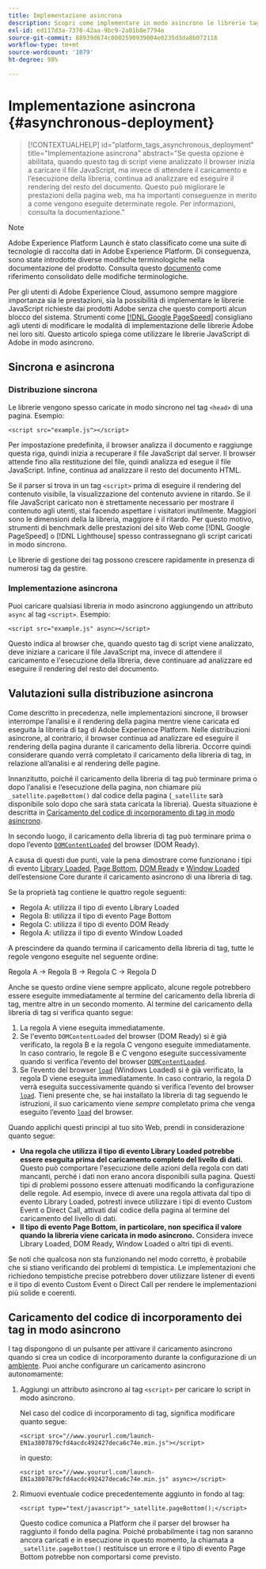 ```yaml
---
title: Implementazione asincrona
description: Scopri come implementare in modo asincrono le librerie tag di Adobe Experience Platform nel tuo sito web.
exl-id: ed117d3a-7370-42aa-9bc9-2a01b8e7794e
source-git-commit: 88939d674c0002590939004e0235d3da8b072118
workflow-type: tm+mt
source-wordcount: '1079'
ht-degree: 98%

---
```


# Implementazione asincrona {#asynchronous-deployment}

>[!CONTEXTUALHELP]
>id="platform_tags_asynchronous_deployment"
>title="Implementazione asincrona"
>abstract="Se questa opzione è abilitata, quando questo tag di script viene analizzato il browser inizia a caricare il file JavaScript, ma invece di attendere il caricamento e l’esecuzione della libreria, continua ad analizzare ed eseguire il rendering del resto del documento. Questo può migliorare le prestazioni della pagina web, ma ha importanti conseguenze in merito a come vengono eseguite determinate regole. Per informazioni, consulta la documentazione."

>[!NOTE]
>
>Adobe Experience Platform Launch è stato classificato come una suite di tecnologie di raccolta dati in Adobe Experience Platform. Di conseguenza, sono state introdotte diverse modifiche terminologiche nella documentazione del prodotto. Consulta questo [documento](../../term-updates.md) come riferimento consolidato delle modifiche terminologiche.

Per gli utenti di Adobe Experience Cloud, assumono sempre maggiore importanza sia le prestazioni, sia la possibilità di implementare le librerie JavaScript richieste dai prodotti Adobe senza che questo comporti alcun blocco del sistema. Strumenti come [[!DNL Google PageSpeed]](https://developers.google.com/speed/pagespeed/insights/) consigliano agli utenti di modificare le modalità di implementazione delle librerie Adobe nei loro siti. Questo articolo spiega come utilizzare le librerie JavaScript di Adobe in modo asincrono.

## Sincrona e asincrona

### Distribuzione sincrona

Le librerie vengono spesso caricate in modo sincrono nel tag `<head>` di una pagina. Esempio:

```markup
<script src="example.js"></script>
```

Per impostazione predefinita, il browser analizza il documento e raggiunge questa riga, quindi inizia a recuperare il file JavaScript dal server. Il browser attende fino alla restituzione del file, quindi analizza ed esegue il file JavaScript. Infine, continua ad analizzare il resto del documento HTML.

Se il parser si trova in un tag `<script>` prima di eseguire il rendering del contenuto visibile, la visualizzazione del contenuto avviene in ritardo. Se il file JavaScript caricato non è strettamente necessario per mostrare il contenuto agli utenti, stai facendo aspettare i visitatori inutilmente. Maggiori sono le dimensioni della la libreria, maggiore è il ritardo. Per questo motivo, strumenti di benchmark delle prestazioni del sito Web come [!DNL Google PageSpeed] o [!DNL Lighthouse] spesso contrassegnano gli script caricati in modo sincrono.

Le librerie di gestione dei tag possono crescere rapidamente in presenza di numerosi tag da gestire.

### Implementazione asincrona

Puoi caricare qualsiasi libreria in modo asincrono aggiungendo un attributo `async` al tag `<script>`. Esempio:

```markup
<script src="example.js" async></script>
```

Questo indica al browser che, quando questo tag di script viene analizzato, deve iniziare a caricare il file JavaScript ma, invece di attendere il caricamento e l&#39;esecuzione della libreria, deve continuare ad analizzare ed eseguire il rendering del resto del documento.

## Valutazioni sulla distribuzione asincrona

Come descritto in precedenza, nelle implementazioni sincrone, il browser interrompe l’analisi e il rendering della pagina mentre viene caricata ed eseguita la libreria di tag di Adobe Experience Platform. Nelle distribuzioni asincrone, al contrario, il browser continua ad analizzare ed eseguire il rendering della pagina durante il caricamento della libreria. Occorre quindi considerare quando verrà completato il caricamento della libreria di tag, in relazione all’analisi e al rendering delle pagine.

Innanzitutto, poiché il caricamento della libreria di tag può terminare prima o dopo l’analisi e l’esecuzione della pagina, non chiamare più `_satellite.pageBottom()` dal codice della pagina (`_satellite` sarà disponibile solo dopo che sarà stata caricata la libreria). Questa situazione è descritta in [Caricamento del codice di incorporamento di tag in modo asincrono](#loading-the-tags-embed-code-asynchronously).

In secondo luogo, il caricamento della libreria di tag può terminare prima o dopo l’evento [`DOMContentLoaded`](https://developer.mozilla.org/it-IT/docs/Web/Events/DOMContentLoaded) del browser (DOM Ready).

A causa di questi due punti, vale la pena dimostrare come funzionano i tipi di evento [Library Loaded](../../extensions/client/core/overview.md#library-loaded-page-top), [Page Bottom](../../extensions/client/core/overview.md#page-bottom), [DOM Ready](../../extensions/client/core/overview.md#page-bottom) e [Window Loaded](../../extensions/client/core/overview.md#window-loaded) dell’estensione Core durante il caricamento asincrono di una libreria di tag.

Se la proprietà tag contiene le quattro regole seguenti:

* Regola A: utilizza il tipo di evento Library Loaded
* Regola B: utilizza il tipo di evento Page Bottom
* Regola C: utilizza il tipo di evento DOM Ready
* Regola A: utilizza il tipo di evento Window Loaded

A prescindere da quando termina il caricamento della libreria di tag, tutte le regole vengono eseguite nel seguente ordine:

Regola A → Regola B → Regola C → Regola D

Anche se questo ordine viene sempre applicato, alcune regole potrebbero essere eseguite immediatamente al termine del caricamento della libreria di tag, mentre altre in un secondo momento. Al termine del caricamento della libreria di tag si verifica quanto segue:

1. La regola A viene eseguita immediatamente.
1. Se l&#39;evento `DOMContentLoaded` del browser (DOM Ready) si è già verificato, la regola B e la regola C vengono eseguite immediatamente. In caso contrario, le regole B e C vengono eseguite successivamente quando si verifica l’evento del browser [`DOMContentLoaded`](https://developer.mozilla.org/it-IT/docs/Web/Events/DOMContentLoaded).
1. Se l’evento del browser [`load`](https://developer.mozilla.org/it-IT/docs/Web/Events/load) (Windows Loaded) si è già verificato, la regola D viene eseguita immediatamente. In caso contrario, la regola D verrà eseguita successivamente quando si verifica l’evento del browser [`load`](https://developer.mozilla.org/it-IT/docs/Web/Events/load). Tieni presente che, se hai installato la libreria di tag seguendo le istruzioni, il suo caricamento viene *sempre* completato prima che venga eseguito l’evento [`load`](https://developer.mozilla.org/it-IT/docs/Web/Events/load) del browser.

Quando applichi questi principi al tuo sito Web, prendi in considerazione quanto segue:

* **Una regola che utilizza il tipo di evento Library Loaded potrebbe essere eseguita prima del caricamento completo del livello di dati.**  Questo può comportare l&#39;esecuzione delle azioni della regola con dati mancanti, perché i dati non erano ancora disponibili sulla pagina. Questi tipi di problemi possono essere attenuati modificando la configurazione delle regole. Ad esempio, invece di avere una regola attivata dal tipo di evento Library Loaded, potresti invece utilizzare i tipi di evento Custom Event o Direct Call, attivati dal codice della pagina al termine del caricamento del livello di dati.
* **Il tipo di evento Page Bottom, in particolare, non specifica il valore quando la libreria viene caricata in modo asincrono.**  Considera invece Library Loaded, DOM Ready, Window Loaded o altri tipi di eventi.

Se noti che qualcosa non sta funzionando nel modo corretto, è probabile che si stiano verificando dei problemi di tempistica. Le implementazioni che richiedono tempistiche precise potrebbero dover utilizzare listener di eventi e il tipo di evento Custom Event o Direct Call per rendere le implementazioni più solide e coerenti.

## Caricamento del codice di incorporamento dei tag in modo asincrono

I tag dispongono di un pulsante per attivare il caricamento asincrono quando si crea un codice di incorporamento durante la configurazione di un [ambiente](../publishing/environments.md). Puoi anche configurare un caricamento asincrono autonomamente:

1. Aggiungi un attributo asincrono al tag `<script>` per caricare lo script in modo asincrono.

   Nel caso del codice di incorporamento di tag, significa modificare quanto segue:

   ```markup
   <script src="//www.yoururl.com/launch-EN1a3807879cfd4acdc492427deca6c74e.min.js"></script>
   ```

   in questo:

   ```markup
   <script src="//www.yoururl.com/launch-EN1a3807879cfd4acdc492427deca6c74e.min.js" async></script>
   ```

1. Rimuovi eventuale codice precedentemente aggiunto in fondo al tag:

   ```markup
   <script type="text/javascript">_satellite.pageBottom();</script>
   ```

   Questo codice comunica a Platform che il parser del browser ha raggiunto il fondo della pagina. Poiché probabilmente i tag non saranno ancora caricati e in esecuzione in questo momento, la chiamata a `_satellite.pageBottom()` restituisce un errore e il tipo di evento Page Bottom potrebbe non comportarsi come previsto.

